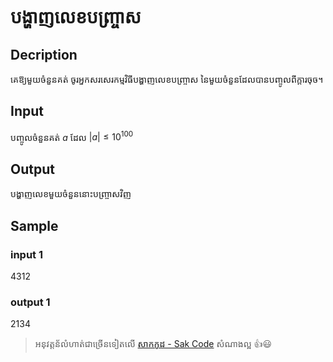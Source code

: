 # បង្ហាញលេខបញ្ច្រាស
## Decription
គេឱ្យមួយចំនួនគត់ ចូរអ្នកសរសេរកម្មវិធីបង្ហាញលេខបញ្ច្រាស នៃមួយចំនួនដែលបានបញ្ចូលពីក្តារចុច។ 

## Input
  បញ្ចូលចំនួនគត់ $a$
  ដែល $|a| \le 10^{100}$
## Output
បង្ហាញលេខមួយចំនួននោះបញ្រ្ចាសវិញ

## Sample
### input 1
4312
### output 1
2134

> អនុវត្តន័លំហាត់ជាច្រើនទៀតលើ [សាកកូដ - Sak Code](https://sakcode.net)
សំណាងល្អ 👍😃
